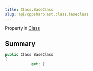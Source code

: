 ```yaml
---
title: Class.BaseClass
slug: api/cppsharp.ast.class.baseclass
---
```

Property in [Class](/api/cppsharp/ast/class)

## Summary



```csharp
public Class BaseClass
{
            get; }
```

